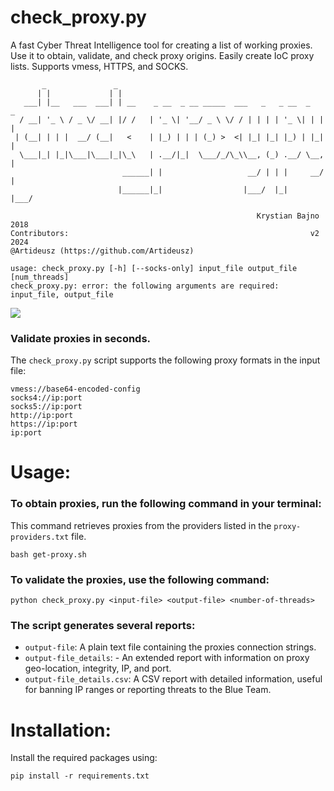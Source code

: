 # check_proxy.py
A fast Cyber Threat Intelligence tool for creating a list of working proxies. Use it to obtain, validate, and check proxy origins. Easily create IoC proxy lists. Supports vmess, HTTPS, and SOCKS.

```
       _               _                                                
      | |             | |                                               
   ___| |__   ___  ___| | __    _ __  _ __ _____  ___   _   _ __  _   _ 
  / __| '_ \ / _ \/ __| |/ /   | '_ \| '__/ _ \ \/ / | | | | '_ \| | | |
 | (__| | | |  __/ (__|   <    | |_) | | | (_) >  <| |_| |_| |_) | |_| |
  \___|_| |_|\___|\___|_|\_\   | .__/|_|  \___/_/\_\\__, (_) .__/ \__, |
                         ______| |                   __/ | | |     __/ |
                        |______|_|                  |___/  |_|    |___/ 

                                                       Krystian Bajno 2018
Contributors:                                                      v2 2024
@Artideusz (https://github.com/Artideusz)
   
usage: check_proxy.py [-h] [--socks-only] input_file output_file [num_threads]
check_proxy.py: error: the following arguments are required: input_file, output_file
```

<img src="https://raw.githubusercontent.com/krystianbajno/krystianbajno/main/img/check-proxy/check-proxy.gif"/>

### Validate proxies in seconds.
The `check_proxy.py` script supports the following proxy formats in the input file:

```
vmess://base64-encoded-config
socks4://ip:port
socks5://ip:port
http://ip:port
https://ip:port
ip:port
```

# Usage:

### To obtain proxies, run the following command in your terminal:
This command retrieves proxies from the providers listed in the `proxy-providers.txt` file.
```
bash get-proxy.sh
```

### To validate the proxies, use the following command:
```
python check_proxy.py <input-file> <output-file> <number-of-threads>
```

### The script generates several reports:
- `output-file`: A plain text file containing the proxies connection strings.
- `output-file_details`: - An extended report with information on proxy geo-location, integrity, IP, and port.
- `output-file_details.csv`: A CSV report with detailed information, useful for banning IP ranges or reporting threats to the Blue Team.

# Installation:
Install the required packages using:

```
pip install -r requirements.txt
```
